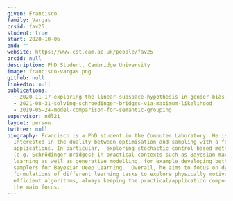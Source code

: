```yaml
---
given: Francisco
family: Vargas
crsid: fav25
student: true
start: 2020-10-06
end: ""
website: https://www.cst.cam.ac.uk/people/fav25
orcid: null
description: PhD Student, Cambridge University
image: francisco-vargas.png
github: null
linkedin: null
publications:
  - 2020-11-17-exploring-the-linear-subspace-hypothesis-in-gender-bias-mitigation
  - 2021-08-31-solving-schroedinger-bridges-via-maximum-likelihood
  - 2019-05-24-model-comparison-for-semantic-grouping
supervisor: ndl21
layout: person
twitter: null
biography: Francisco is a PhD student in the Computer Laboratory. He is
  Interested in the duality between optimisation and sampling with a focus on
  applications. In particular,  exploring stochastic control based methodologies
  (e.g. Schrödinger Bridges) in practical contexts such as Bayesian machine
  learning as well as generative modelling, for example developing better
  samplers for Bayesian Deep Learning.  Overall, he aims to focus on dynamical
  formulations of different learning tasks to explore physically motivated
  efficient algorithms, always keeping the practical/application component as
  the main focus.
---
```

